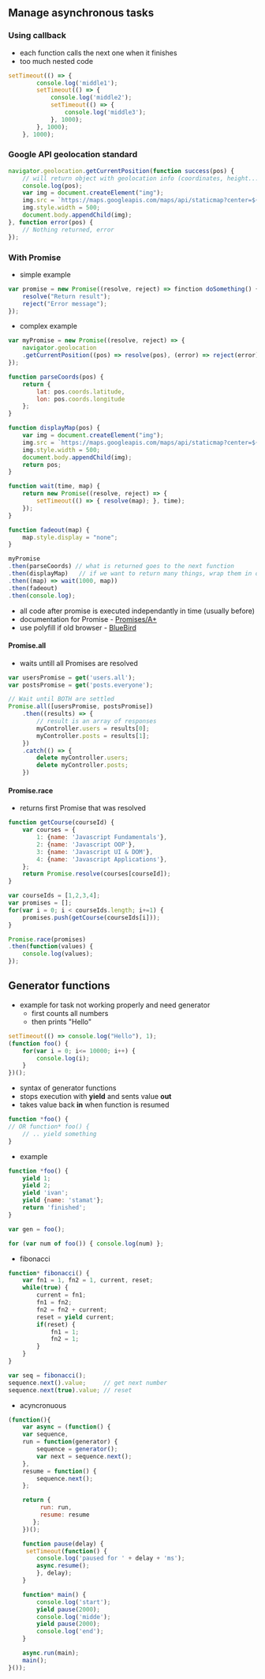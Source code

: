 ## Manage asynchronous tasks
### Using callback  

- each function calls the next one when it finishes
- too much nested code

```js
setTimeout(() => {
        console.log('middle1');
        setTimeout(() => {
            console.log('middle2');
            setTimeout(() => {
                console.log('middle3');
            }, 1000);
        }, 1000);
    }, 1000);
```

### Google API geolocation standard

```js
navigator.geolocation.getCurrentPosition(function success(pos) {
    // will return object with geolocation info (coordinates, height...)
    console.log(pos);
    var img = document.createElement("img");
    img.src = `https://maps.googleapis.com/maps/api/staticmap?center=${pos.coords.latitude},${pos.coords.longitude}&zoom=12&size=400x400`;
    img.style.width = 500;
    document.body.appendChild(img);
}, function error(pos) {
    // Nothing returned, error
});
```
### With Promise

- simple example
```js
var promise = new Promise((resolve, reject) => finction doSomething() {
    resolve("Return result");
    reject("Error message");
});
```

- complex example
```js
var myPromise = new Promise((resolve, reject) => {
    navigator.geolocation
    .getCurrentPosition((pos) => resolve(pos), (error) => reject(error));
});

function parseCoords(pos) {
    return {
        lat: pos.coords.latitude,
        lon: pos.coords.longitude
    };
}

function displayMap(pos) {
    var img = document.createElement("img");
    img.src = `https://maps.googleapis.com/maps/api/staticmap?center=${pos.lat},${pos.lon}&zoom=12&size=400x400`;
    img.style.width = 500;
    document.body.appendChild(img);
    return pos;
}

function wait(time, map) {
    return new Promise((resolve, reject) => {
        setTimeout(() => { resolve(map); }, time);
    });
}

function fadeout(map) {
    map.style.display = "none";
}

myPromise
.then(parseCoords) // what is returned goes to the next function
.then(displayMap)   // if we want to return many things, wrap them in object
.then((map) => wait(1000, map))
.then(fadeout)
.then(console.log);
```

- all code after promise is executed independantly in time (usually before)
- documentation for Promise - [Promises/A+](https://promisesaplus.com/)
- use polyfill if old browser - [BlueBird](http://bluebirdjs.com/docs/getting-started.html)

#### Promise.all

- waits untill all Promises are resolved

```js
var usersPromise = get('users.all');
var postsPromise = get('posts.everyone');

// Wait until BOTH are settled
Promise.all([usersPromise, postsPromise])
    .then((results) => {
        // result is an array of responses
        myController.users = results[0];
        myController.posts = results[1];
    })
    .catch(() => {
        delete myController.users;
        delete myController.posts;
    })
```

#### Promise.race

- returns first Promise that was resolved

```js
function getCourse(courseId) {
    var courses = {
        1: {name: 'Javascript Fundamentals'},
        2: {name: 'Javascript OOP'},
        3: {name: 'Javascript UI & DOM'},
        4: {name: 'Javascript Applications'},
    };
    return Promise.resolve(courses[courseId]);
}

var courseIds = [1,2,3,4];
var promises = [];
for(var i = 0; i < courseIds.length; i+=1) {
    promises.push(getCourse(courseIds[i]));
}

Promise.race(promises)
.then(function(values) {
    console.log(values);
});
```

## Generator functions

- example for task not working properly and need generator
    - first counts all numbers
    - then prints "Hello"

```js
setTimeout(() => console.log("Hello"), 1);
(function foo() { 
    for(var i = 0; i<= 10000; i++) {
        console.log(i);
    }
})();
```

- syntax of generator functions
- stops execution with **yield** and sents value **out**
- takes value back **in** when function is resumed

```js
function *foo() { 
// OR function* foo() {
    // .. yield something
}
```

- example

```js
function *foo() {
    yield 1;
    yield 2;
    yield 'ivan';
    yield {name: 'stamat'};
    return 'finished';
}

var gen = foo();

for (var num of foo()) { console.log(num) };
```

- fibonacci
```js
function* fibonacci() {
    var fn1 = 1, fn2 = 1, current, reset;
    while(true) {
        current = fn1;
        fn1 = fn2;
        fn2 = fn2 + current;
        reset = yield current;
        if(reset) {
            fn1 = 1;
            fn2 = 1;
        }
    }
}

var seq = fibonacci();
sequence.next().value;     // get next number
sequence.next(true).value; // reset
```

- acyncronuous
```js
(function(){
    var async = (function() {
    var sequence,
    run = function(generator) {
        sequence = generator();
        var next = sequence.next();
    },
    resume = function() {
        sequence.next();
    };

    return {
         run: run, 
         resume: resume
       };
    })();

    function pause(delay) {
     setTimeout(function() {
        console.log('paused for ' + delay + 'ms');
        async.resume();
        }, delay);
    }

    function* main() {
        console.log('start');
        yield pause(2000);
        console.log('midde');
        yield pause(2000);
        console.log('end');
    }

    async.run(main);
    main();
}());
```